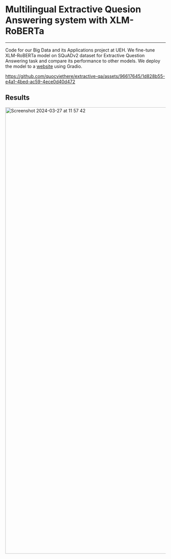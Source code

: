 # Multilingual Extractive Quesion Answering system with XLM-RoBERTa
---
Code for our Big Data and its Applications project at UEH. We fine-tune XLM-RoBERTa model on SQuADv2 dataset for Extractive Question Answering task and compare its performance to other models. We deploy the model to a [website](https://ueh-bigdata.github.io/) using Gradio. 

https://github.com/quocviethere/extractive-qa/assets/96617645/1d828b55-e4a1-4bed-ac59-4ece0d40d472

## Results
<img width="1399" alt="Screenshot 2024-03-27 at 11 57 42" src="https://github.com/quocviethere/extractive-qa/assets/96617645/a91148e6-5716-4337-9b30-55ad1bec92d3">
